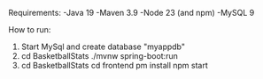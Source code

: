 Requirements:
-Java 19
-Maven 3.9
-Node 23 (and npm)
-MySQL 9

How to run:
1. Start MySql and create database "myappdb"
2. cd BasketballStats   ./mvnw spring-boot:run
3.  cd BasketballStats   cd frontend   pm install   npm start
